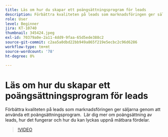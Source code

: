 ```yaml
---
title: Läs om hur du skapar ett poängsättningsprogram för leads
description: Förbättra kvaliteten på leads som marknadsföringen ger säljarna genom att använda ett poängsättningsprogram.  Lär dig mer om poängsättning av leads, hur det fungerar och hur du kan lyckas uppnå mätbara fördelar.
role: User
level: Beginner
jira: KT-10740
thumbnail: 345424.jpeg
exl-id: 70379a0e-2a11-4dd9-9faa-65d5ede388c2
source-git-commit: c2aa5a0dbd22bb949a865f219e5ecbc2c96d6286
workflow-type: tm+mt
source-wordcount: '78'
ht-degree: 0%

---
```


# Läs om hur du skapar ett poängsättningsprogram för leads

Förbättra kvaliteten på leads som marknadsföringen ger säljarna genom att använda ett poängsättningsprogram.  Lär dig mer om poängsättning av leads, hur det fungerar och hur du kan lyckas uppnå mätbara fördelar.

>[!VIDEO](https://video.tv.adobe.com/v/345424/?quality=12&learn=on)
